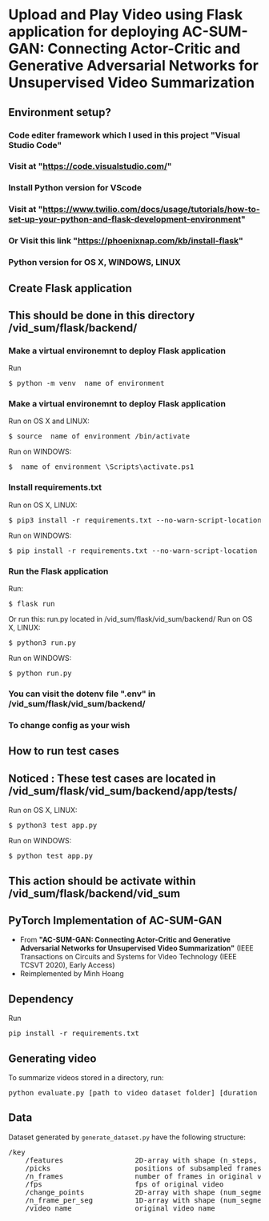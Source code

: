 # Upload and Play Video using Flask application for deploying AC-SUM-GAN: Connecting Actor-Critic and Generative Adversarial Networks for Unsupervised Video Summarization

## Environment setup?

### Code editer framework which I used in this project "Visual Studio Code"

### Visit at "https://code.visualstudio.com/"

### Install Python version for VScode

### Visit at "https://www.twilio.com/docs/usage/tutorials/how-to-set-up-your-python-and-flask-development-environment"

### Or Visit this link "https://phoenixnap.com/kb/install-flask"

### Python version for OS X, WINDOWS, LINUX

## Create Flask application

## This should be done in this directory /vid_sum/flask/backend/

### Make a virtual environemnt to deploy Flask application

Run

<pre>
$ python -m venv _name_of_environment_
</pre>

### Make a virtual environemnt to deploy Flask application

Run on OS X and LINUX:

<pre>
$ source _name_of_environment_/bin/activate
</pre>

Run on WINDOWS:

<pre>
$ _name_of_environment_\Scripts\activate.ps1
</pre>

### Install requirements.txt

Run on OS X, LINUX:
<pre>
$ pip3 install -r requirements.txt --no-warn-script-location
</pre>

Run on WINDOWS:
<pre>
$ pip install -r requirements.txt --no-warn-script-location
</pre>

### Run the Flask application

Run:

<pre>
$ flask run
</pre>

Or run this: run.py located in /vid_sum/flask/vid_sum/backend/
Run on OS X, LINUX:

<pre>
$ python3 run.py
</pre>

Run on WINDOWS:

<pre>
$ python run.py
</pre>

### You can visit the dotenv file ".env" in /vid_sum/flask/vid_sum/backend/

### To change config as your wish

## How to run test cases

## Noticed : These test cases are located in /vid_sum/flask/vid_sum/backend/app/tests/

Run on OS X, LINUX:

<pre>
$ python3 test_app.py
</pre>

Run on WINDOWS:

<pre>
$ python test_app.py
</pre>

## This action should be activate within /vid_sum/flask/backend/vid_sum

## PyTorch Implementation of AC-SUM-GAN

- From **"AC-SUM-GAN: Connecting Actor-Critic and Generative Adversarial Networks for Unsupervised Video Summarization"** (IEEE Transactions on Circuits and Systems for Video Technology (IEEE TCSVT 2020), Early Access)
- Reimplemented by Minh Hoang

## Dependency

Run

<pre>
pip install -r requirements.txt
</pre>

## Generating video

To summarize videos stored in a directory, run:

<pre>
python evaluate.py [path_to_video_dataset_folder] [duration_of_result]
</pre>

## Data

Dataset generated by `generate_dataset.py` have the following structure:

<pre>
/key
    /features                 2D-array with shape (n_steps, feature-dimension)
    /picks                    positions of subsampled frames in original video
    /n_frames                 number of frames in original video
    /fps                      fps of original video
    /change_points            2D-array with shape (num_segments, 2), each row stores indices of a segment
    /n_frame_per_seg          1D-array with shape (num_segments), indicates number of frames in each segment
    /video_name               original video name
</pre>
